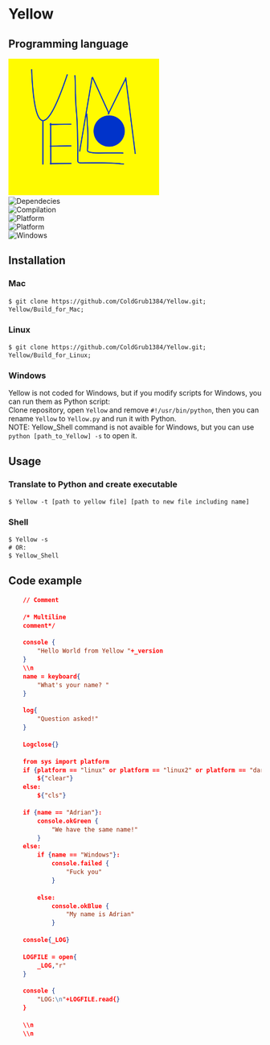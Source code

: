 # Yellow
## Programming language
<img src="https://raw.githubusercontent.com/ColdGrub1384/Yellow/master/logo.png" width="300"></img><br/>
![Dependecies](https://img.shields.io/badge/Dependecies-Python-blue.svg)<br/>
![Compilation](https://img.shields.io/badge/Compilation-don't%20need-green.svg)<br/>
![Platform](https://img.shields.io/badge/Platform-macOS-red.svg)<br/>
![Platform](https://img.shields.io/badge/Platform-Linux-red.svg)<br/>
![Windows](https://img.shields.io/badge/Run%20on%20Windows-From%20Python%20script-yellow.svg)

## Installation
### Mac
    $ git clone https://github.com/ColdGrub1384/Yellow.git; Yellow/Build_for_Mac;
### Linux
    $ git clone https://github.com/ColdGrub1384/Yellow.git; Yellow/Build_for_Linux;
    
### Windows
Yellow is not coded for Windows, but if you modify scripts for Windows, you can run them as Python script:<br/>
Clone repository, open ```Yellow``` and remove ```#!/usr/bin/python```, then you can rename ```Yellow``` to ```Yellow.py``` and run it with Python.<br/>
NOTE: Yellow\_Shell command is not avaible for Windows, but you can use ```python [path_to_Yellow] -s``` to open it.
## Usage
### Translate to Python and create executable
    $ Yellow -t [path to yellow file] [path to new file including name]
### Shell
    $ Yellow -s
    # OR:
    $ Yellow_Shell
    
    
## Code example
``` json
    // Comment

    /* Multiline
    comment*/

    console {
        "Hello World from Yellow "+_version
    }
    \\n
    name = keyboard{
        "What's your name? "
    }

    log{
        "Question asked!"
    }

    Logclose{}

    from sys import platform
    if {platform == "linux" or platform == "linux2" or platform == "darwin"}:
        ${"clear"}
    else:
        ${"cls"}

    if {name == "Adrian"}:
        console.okGreen {
            "We have the same name!"
        }
    else:
        if {name == "Windows"}:
            console.failed {
                "Fuck you"
            }
        
        else:
            console.okBlue {
                "My name is Adrian"
            }
 
    console{_LOG}

    LOGFILE = open{
        _LOG,"r"
    }

    console {
        "LOG:\n"+LOGFILE.read{}
    }
    
    \\n
    \\n
```
    
     
